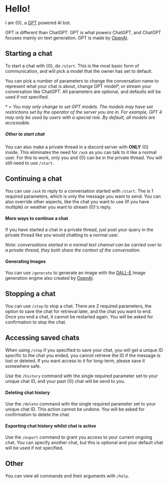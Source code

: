 # Hello!

I am {0}, a [GPT](https://aws.amazon.com/what-is/gpt/) powered AI bot.

GPT is different than ChatGPT. GPT is what powers ChatGPT, and ChatGPT focuses mainly on text generation. GPT is made by [OpenAI](https://openai.com/).


## Starting a chat

To start a chat with {0}, do `/start`. This is the most basic form of communication, and will pick a model that the owner has set to default.

You can pick a number of parameters to change the conversation name to represent what your chat is about, change GPT model*, or stream your conversation like ChatGPT. All parameters are optional, and defaults will be used if not specified.

\* = *You may only change to set GPT models. The models may have set restrictions set by the operator of the server you are in. For example, GPT 4 may only be used by users with a special role. By default, all models are accessable.*

##### Other to start chat

You can also make a private thread in a discord server with **ONLY** {0} inside. This eliminates the need for  `/ask` as you can talk to it like a normal user.  For this to work, only you and {0} can be in the private thread. You will still need to use `/start`.


## Continuing a chat  

You can use `/ask` to reply to a conversation started with `/start`. The is 1 required parameters, which is only the message you want to send. You can also override other aspects, like the chat you want to use (If you have multiple) or weather you want to stream {0}'s reply.

#### More ways to continue a chat

If you have started a chat in a private thread, just post your query in the private thread like you would chatting to a normal user.

*Note: conversations started in a normal text channel can be carried over to a private thread, they both share the context of the conversation.*

#### Generating Images

You can use `/generate` to generate an image with the [DALL-E](https://openai.com/dall-e-2) Image generation engine also created by [OpenAI]([https://openai.com](https://openai.com/)).

## Stopping a chat
  
You can use `/stop` to stop a chat. There are 2 required parameters, the option to save the chat for retrieval later, and the chat you want to end. Once you end a chat, it cannot be restarted again. You will be asked for confirmation to stop the chat.

## Accessing saved chats

When using `/stop` if you specified to save your chat, you will get a unique ID specific to the chat you ended, you cannot retrieve the ID if the message is lost or deleted. If you want access to it for long-term, please save it somewhere safe.

Use the `/history` command with the single required parameter set to your unique chat ID, and your past {0} chat will be send to you.

#### Deleting chat history

Use the `/delete` command with the single required parameter set to your unique chat ID. This action cannot be undone. You will be asked for confirmation to delete the chat.

#### Exporting chat history whilst chat is active

Use the `/export` command to grant you access to your current ongoing chat. You can specify another chat, but this is optional and your default chat will be used if not specified.

## Other

You can view all commands and their arguments with `/help`.